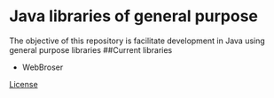 # Java libraries of general purpose

The objective of this repository is facilitate development in Java using general purpose libraries
##Current libraries

* WebBroser 



[License](LICENSE)
